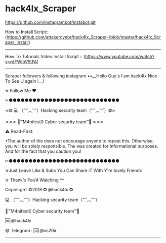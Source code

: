# hack4lx_Scraper

https://github.com/instagrambot/instabot.git



How to Install Script:: (https://github.com/attakercyebr/hack4lx_Scraper-/blob/master/hack4lx_Scraper_Install)
*******************************************************

How To Tutorials Video Install Script :: (https://www.youtube.com/watch?v=rdFWibV5tFA)
*******************************************************


Scraper followers &amp; following instagram ••__Hello Guy's i'am hack4lx Nice To See U again !._.!




✯ Follow Me ♥

✂●●●●●●●●●●●●●●●●●●●●●●●●●●●●

⋖❂ 💻 （︶︿︶）Hacking security team（︶︿︶）❂⋗

⋖⋖⋖ 💢™M4nifest0 Cyber security team™💢 ⋗⋗⋗

⚠️ Read-First:

•The author of the does not encourage anyone to repeat this. Otherwise, you will be solely responsible. The was created for informational purposes. And for the fact that you caution you!

✂●●●●●●●●●●●●●●●●●●●●●●●●●●●●

✯Just Leave Like & Subs You Can Share iT With Y're lovely Friends

✯ Thank's For/4 Watching ^^

Cσρчяιgнτ ©2018 ✪ @hack4lx ✪

💻 （︶︿︶）Hacking security team（︶︿︶）

💢™M4nifest0 Cyber security team™💢

🆔 @hack4lx

😎 Telegram : 🆔 @os20ir

*************************************
